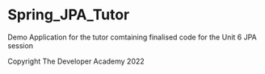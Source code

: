 # Spring_JPA_Tutor

Demo Application for the tutor comtaining finalised code for the Unit 6 JPA session

Copyright The Developer Academy 2022
